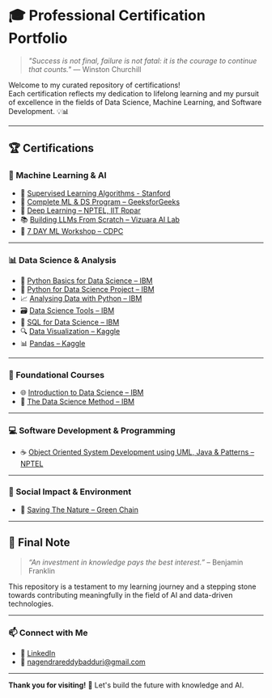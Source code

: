 # 🎓 Professional Certification Portfolio

> *"Success is not final, failure is not fatal: it is the courage to continue that counts."* — Winston Churchill

Welcome to my curated repository of certifications!  
Each certification reflects my dedication to lifelong learning and my pursuit of excellence in the fields of Data Science, Machine Learning, and Software Development. 💡📊

---

## 🏆 Certifications

### 🔹 Machine Learning & AI

- 📘 [Supervised Learning Algorithms - Stanford](./0.Supervised%20Learning%20Algorithms-Stanford.pdf)
- 🎯 [Complete ML & DS Program – GeeksforGeeks](./3.Complete%20ML%20%26%20DS%20Program%20-GeeksforGeeks.pdf)
- 🧠 [Deep Learning – NPTEL, IIT Ropar](./14.(NPTEL)Deep%20Learning%20-%20IIT%20Ropar.pdf)
- 📚 [Building LLMs From Scratch – Vizuara AI Lab](./15.Building%20LLM's%20From%20Scratch%20-%20Vizuara%20AI%20Labs%20.pdf)
- 🤖 [7 DAY ML Workshop – CDPC](./12.7%20DAY%20ML%20Work%20Shop%20-%20CDPC.pdf)

---

### 📊 Data Science & Analysis

- 🐍 [Python Basics for Data Science – IBM](./7.Python%20Basics%20for%20Data%20Science-%20IBM.pdf)
- 🧪 [Python for Data Science Project – IBM](./8.Pyhon%20For%20DataScience%20project-IBM.pdf)
- 📈 [Analysing Data with Python – IBM](./9.Analysing%20Data%20with%20Python-IBM.pdf)
- 🗃️ [Data Science Tools – IBM](./6.Data%20Science%20Tools-IBM.pdf)
- 🧮 [SQL for Data Science – IBM](./10.SQL%20for%20Data%20Science-IBM.pdf)
- 🔍 [Data Visualization – Kaggle](./2.Data%20Visualization%20-Kaggle.pdf)
- 📊 [Pandas – Kaggle](./1.Pandas-%20Kaggle.pdf)

---

### 📘 Foundational Courses

- 🌐 [Introduction to Data Science – IBM](./4.Introduction%20to%20Data%20Science-IBM.pdf)
- 📘 [The Data Science Method – IBM](./5.IBM%20-The%20Data%20Science%20Method.pdf)

---

### 💻 Software Development & Programming

- ☕ [Object Oriented System Development using UML, Java & Patterns – NPTEL](./13.(NPTEL)Object%20Oriented%20System%20Development%20Using%20UML%2C%20Java%20And%20Patterns-IIT%20Kharagpur.pdf)

---

### 🌱 Social Impact & Environment

- 🌿 [Saving The Nature – Green Chain](./11.Saving%20The%20Nature-Green%20Chain.pdf)

---

## 💬 Final Note

> *“An investment in knowledge pays the best interest.”* – Benjamin Franklin

This repository is a testament to my learning journey and a stepping stone towards contributing meaningfully in the field of AI and data-driven technologies.

---

### 📫 Connect with Me

- 🔗 [LinkedIn](https://www.linkedin.com/in/Nagendrareddy777)  
- 📧 nagendrareddybadduri@gmail.com
---

**Thank you for visiting!** 🚀 Let's build the future with knowledge and AI.

